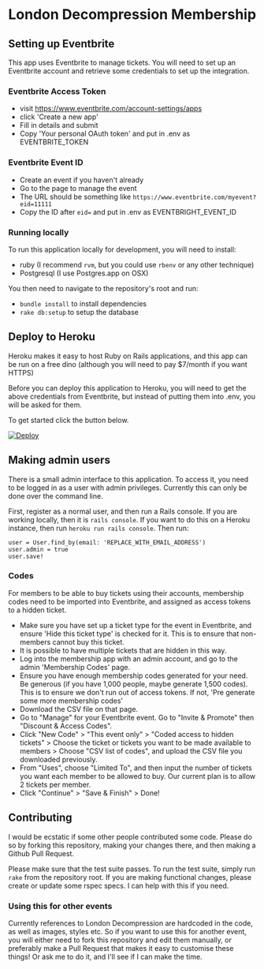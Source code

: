 # London Decompression Membership

## Setting up Eventbrite

This app uses Eventbrite to manage tickets. You will need to set up an Eventbrite account and retrieve some credentials to set up the integration.

### Eventbrite Access Token

- visit https://www.eventbrite.com/account-settings/apps
- click 'Create a new app'
- Fill in details and submit
- Copy 'Your personal OAuth token' and put in .env as EVENTBRITE_TOKEN

### Eventbrite Event ID

- Create an event if you haven't already
- Go to the page to manage the event
- The URL should be something like `https://www.eventbrite.com/myevent?eid=11111`
- Copy the ID after `eid=` and put in .env as EVENTBRIGHT_EVENT_ID

### Running locally

To run this application locally for development, you will need to install:

- ruby (I recommend `rvm`, but you could use `rbenv` or any other technique)
- Postgresql (I use Postgres.app on OSX)

You then need to navigate to the repository's root and run:

- `bundle install` to install dependencies
- `rake db:setup` to setup the database

## Deploy to Heroku

Heroku makes it easy to host Ruby on Rails applications, and this app can be run on a free dino (although you will need to pay $7/month if you want HTTPS)

Before you can deploy this application to Heroku, you will need to get the above credentials from Eventbrite, but instead of putting them into .env, you will be asked for them.

To get started click the button below.

[![Deploy](https://www.herokucdn.com/deploy/button.svg)](https://heroku.com/deploy)

## Making admin users

There is a small admin interface to this application. To access it, you need to be logged in as a user with admin privileges. Currently this can only be done over the command line.

First, register as a normal user, and then run a Rails console. If you are working locally, then it is `rails console`. If you want to do this on a Heroku instance, then run `heroku run rails console`. Then run:

```
user = User.find_by(email: 'REPLACE_WITH_EMAIL_ADDRESS')
user.admin = true
user.save!
```

### Codes

For members to be able to buy tickets using their accounts, membership codes need to be imported into Eventbrite, and assigned as access tokens to a hidden ticket.

* Make sure you have set up a ticket type for the event in Eventbrite, and ensure 'Hide this ticket type' is checked for it. This is to ensure that non-members cannot buy this ticket.
* It is possible to have multiple tickets that are hidden in this way.
* Log into the membership app with an admin account, and go to the admin 'Membership Codes' page.
* Ensure you have enough membership codes generated for your need. Be generous (if you have 1,000 people, maybe generate 1,500 codes). This is to ensure we don't run out of access tokens. If not, 'Pre generate some more membership codes'
* Download the CSV file on that page.
* Go to "Manage" for your Eventbrite event. Go to "Invite & Promote" then "Discount & Access Codes".
* Click "New Code" > "This event only" > "Coded access to hidden tickets" > Choose the ticket or tickets you want to be made available to members > Choose "CSV list of codes", and upload the CSV file you downloaded previously.
* From "Uses", choose "Limited To", and then input the number of tickets you want each member to be allowed to buy. Our current plan is to allow 2 tickets per member.
* Click "Continue" > "Save & Finish" > Done!

## Contributing

I would be ecstatic if some other people contributed some code. Please do so by forking this repository, making your changes there, and then making a Github Pull Request.

Please make sure that the test suite passes. To run the test suite, simply run `rake` from the repository root. If you are making functional changes, please create or update some rspec specs. I can help with this if you need.

### Using this for other events

Currently references to London Decompression are hardcoded in the code, as well as images, styles etc. So if you want to use this for another event, you will either need to fork this repository and edit them manually, or preferably make a Pull Request that makes it easy to customise these things! Or ask me to do it, and I'll see if I can make the time.
